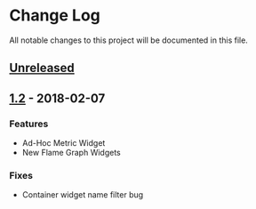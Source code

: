 # Change Log
All notable changes to this project will be documented in this file.

## [Unreleased][unreleased]

## [1.2] - 2018-02-07

### Features

- Ad-Hoc Metric Widget
- New Flame Graph Widgets

### Fixes

- Container widget name filter bug

[unreleased]: https://github.com/Netflix/vector/compare/v1.2.0...HEAD
[1.2]: https://github.com/Netflix/vector/compare/v1.1.2...v1.2.0
